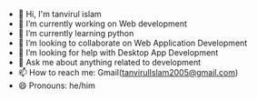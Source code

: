 - 👋 Hi, I'm tanvirul islam
- 🔭 I’m currently working on  Web development
- 🌱 I’m currently learning python
- 👯 I’m looking to collaborate on Web Application Development
- 🤔 I’m looking for help with Desktop App Development
- 💬 Ask me about anything related to development
- 📫 How to reach me: Gmail(tanvirulIslam2005@gmail.com)
- 😄 Pronouns: he/him

<!--
**SmokeyTanvir/SmokeyTanvir** is a ✨ _special_ ✨ repository because its `README.md` (this file) appears on your GitHub profile.

Here are some ideas to get you started:
-->
